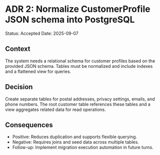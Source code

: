 # ADR 2: Normalize CustomerProfile JSON schema into PostgreSQL

Status: Accepted
Date: 2025-09-07

## Context
The system needs a relational schema for customer profiles based on the provided JSON schema. Tables must be normalized and include indexes and a flattened view for queries.

## Decision
Create separate tables for postal addresses, privacy settings, emails, and phone numbers. The root customer table references these tables and a view aggregates related data for read operations.

## Consequences
- Positive: Reduces duplication and supports flexible querying.
- Negative: Requires joins and seed data across multiple tables.
- Follow-up: Implement migration execution automation in future turns.
